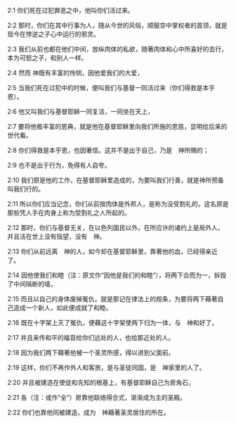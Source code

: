 <a id="1"></a>2:1  你们死在过犯罪恶之中，他叫你们活过来。  

<a id="2"></a>2:2  那时，你们在其中行事为人，随从今世的风俗，顺服空中掌权者的首领，就是现今在悖逆之子心中运行的邪灵。  

<a id="3"></a>2:3  我们从前也都在他们中间，放纵肉体的私欲，随著肉体和心中所喜好的去行，本为可怒之子，和别人一样。  

<a id="4"></a>2:4  然而 神既有丰富的怜悯，因他爱我们的大爱，  

<a id="5"></a>2:5  当我们死在过犯中的时候，便叫我们与基督一同活过来（你们得救是本乎恩）。  

<a id="6"></a>2:6  他又叫我们与基督耶稣一同复活，一同坐在天上，  

<a id="7"></a>2:7  要将他极丰富的恩典，就是他在基督耶稣里向我们所施的恩慈，显明给后来的世代看。  

<a id="8"></a>2:8  你们得救是本乎恩，也因著信。这并不是出于自己，乃是　神所赐的；  

<a id="9"></a>2:9  也不是出于行为，免得有人自夸。  

<a id="10"></a>2:10  我们原是他的工作，在基督耶稣里造成的，为要叫我们行善，就是神所预备叫我们行的。  

<a id="11"></a>2:11  所以你们应当记念，你们从前按肉体是外邦人，是称为没受割礼的，这名原是那些凭人手在肉身上称为受割礼之人所起的。  

<a id="12"></a>2:12  那时，你们与基督无关，在以色列国民以外，在所应许的诸约上是局外人，并且活在世上没有指望，没有　神。  

<a id="13"></a>2:13  你们从前远离　神的人，如今却在基督耶稣里，靠著他的血，已经得亲近了。  

<a id="14"></a>2:14  因他使我们和睦（注：原文作“因他是我们的和睦”），将两下合而为一，拆毁了中间隔断的墙，  

<a id="15"></a>2:15  而且以自己的身体废掉冤仇，就是那记在律法上的规条，为要将两下藉著自己造成一个新人，如此便成就了和睦。  

<a id="16"></a>2:16  既在十字架上灭了冤仇，便藉这十字架使两下归为一体，与　神和好了，  

<a id="17"></a>2:17  并且来传和平的福音给你们远处的人，也给那近处的人。  

<a id="18"></a>2:18  因为我们两下藉著他被一个圣灵所感，得以进到父面前。  

<a id="19"></a>2:19  这样，你们不再作外人和客旅，是与圣徒同国，是　神家里的人了。  

<a id="20"></a>2:20  并且被建造在使徒和先知的根基上，有基督耶稣自己为房角石，  

<a id="21"></a>2:21  各（注：或作“全”）房靠他联络得合式，渐渐成为主的圣殿。  

<a id="22"></a>2:22  你们也靠他同被建造，成为　神藉著圣灵居住的所在。  
